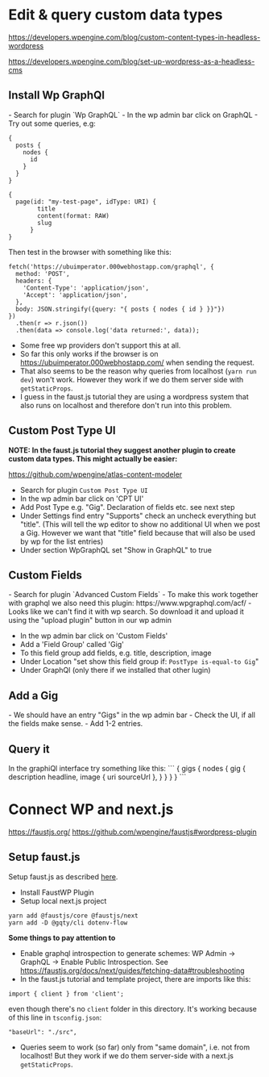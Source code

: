 <h1>Edit & query custom data types</h1>

https://developers.wpengine.com/blog/custom-content-types-in-headless-wordpress

https://developers.wpengine.com/blog/set-up-wordpress-as-a-headless-cms

<h2>Install Wp GraphQl</h2>
- Search for plugin `Wp GraphQL`
- In the wp admin bar click on GraphQL
- Try out some queries, e.g: 

```
{
  posts {
    nodes {
      id
    }
  }
}
```
```
{
  page(id: "my-test-page", idType: URI) {
        title
        content(format: RAW)
        slug
      }
}
```

Then test in the browser with something like this:

```
fetch('https://ubuimperator.000webhostapp.com/graphql', {
  method: 'POST',
  headers: {
    'Content-Type': 'application/json',
    'Accept': 'application/json',
  },
  body: JSON.stringify({query: "{ posts { nodes { id } }}"})
})
  .then(r => r.json())
  .then(data => console.log('data returned:', data));
  ```

- Some free wp providers don't support this at all.
- So far this only works if the browser is on https://ubuimperator.000webhostapp.com/ when sending the request.
- That also seems to be the reason why queries from localhost (`yarn run dev`) won't work. However they work if we do them server side with `getStaticProps`.
- I guess in the faust.js tutorial they are using a wordpress system that also runs on localhost and therefore don't run into this problem.

<h2>Custom Post Type UI</h2>

<b>NOTE: In the faust.js tutorial they suggest another plugin to create custom data types. This might actually be easier:</b>

https://github.com/wpengine/atlas-content-modeler


- Search for plugin `Custom Post Type UI`
- In the wp admin bar click on 'CPT UI'
- Add Post Type e.g. "Gig". Declaration of fields etc. see next step 
- Under Settings find entry "Supports" check an uncheck everything but "title". (This will tell the wp editor to show no additional UI when we post a Gig. However we want that "title" field because that will also be used by wp for the list entries)
- Under section WpGraphQL set "Show in GraphQL" to true

<h2>Custom Fields</h2>
- Search for plugin `Advanced Custom Fields`
- To make this work together with graphql we also need this plugin: https://www.wpgraphql.com/acf/
- Looks like we can't find it with wp search. So download it and upload it using the "upload plugin" button in our wp admin


- In the wp admin bar click on 'Custom Fields'
- Add a 'Field Group' called 'Gig'
- To this field group add fields, e.g. title, description, image
- Under Location "set show this field group if:
```PostType is-equal-to Gig```"
- Under GraphQl (only there if we installed that other lugin)

<h2>Add a Gig</h2>
- We should have an entry "Gigs" in the wp admin bar
- Check the UI, if all the fields make sense.
- Add 1-2 entries.

<h2>Query it</h2>
In the graphiQl interface try something like this:
```
{
  gigs {                          
    nodes {
      gig {
        description
        headline,
        image {
          uri
          sourceUrl
        },
      }
    }
  }
}
```

<h1>Connect WP and next.js</h1>

https://faustjs.org/
https://github.com/wpengine/faustjs#wordpress-plugin

<h2>Setup faust.js</h2>
Setup faust.js as described <a href="https://faustjs.org/docs/tutorial/setup-faustjs#introduction">here<a/>.

- Install FaustWP Plugin
- Setup local next.js project

```
yarn add @faustjs/core @faustjs/next
yarn add -D @gqty/cli dotenv-flow
```

<b>Some things to pay attention to</b>

- Enable graphql introspection to generate schemes: WP Admin -> GraphQL -> Enable Public Introspection. See https://faustjs.org/docs/next/guides/fetching-data#troubleshooting
- In the faust.js tutorial and template project, there are imports like this:

```import { client } from 'client';```

even though there's no `client` folder in this directory. It's working because of this line in `tsconfig.json`:
```
"baseUrl": "./src",
```

- Queries seem to work (so far) only from "same domain", i.e. not from localhost! But they work if we do them server-side with a next.js `getStaticProps`.
